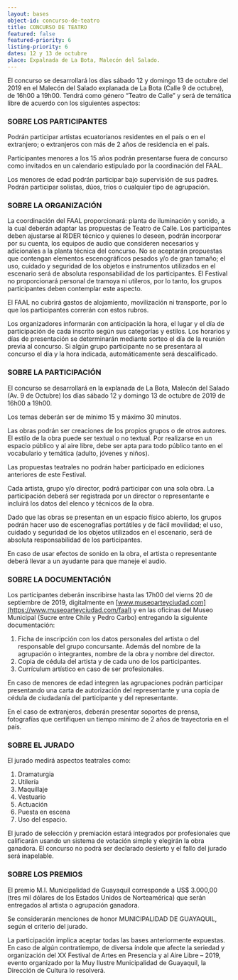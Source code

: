 ```yaml
---
layout: bases
object-id: concurso-de-teatro
title: CONCURSO DE TEATRO
featured: false
featured-priority: 6
listing-priority: 6
dates: 12 y 13 de octubre
place: Expalnada de La Bota, Malecón del Salado.
---
```

El concurso se desarrollará los días sábado 12 y domingo 13 de octubre del 2019 en el Malecón del Salado explanada de La Bota (Calle 9 de octubre), de 16h00 a 19h00. Tendrá como género “Teatro de Calle” y será de temática libre de acuerdo con los siguientes aspectos:

### SOBRE LOS PARTICIPANTES

Podrán participar artistas ecuatorianos residentes en el país o en el extranjero; o extranjeros con más de 2 años de residencia en el país.

Participantes menores a los 15 años podrán presentarse fuera de concurso como invitados en un calendario estipulado por la coordinación del FAAL.

Los menores de edad podrán participar bajo supervisión de sus padres. Podrán participar solistas, dúos, tríos o cualquier tipo de agrupación.

### SOBRE LA ORGANIZACIÓN

La coordinación del FAAL proporcionará: planta de iluminación y sonido, a la cual deberán adaptar las propuestas de Teatro de Calle. Los participantes deben ajustarse al RIDER técnico y quienes lo deseen, podrán incorporar por su cuenta, los equipos de audio que consideren necesarios y adicionales a la planta técnica del concurso. No se aceptarán propuestas que contengan elementos escenográficos pesados y/o de gran tamaño; el uso, cuidado y seguridad de los objetos e instrumentos utilizados en el escenario será de absoluta responsabilidad de los participantes. El Festival no proporcionará personal de tramoya ni utileros, por lo tanto, los grupos participantes deben contemplar este aspecto.

El FAAL no cubrirá gastos de alojamiento, movilización ni transporte, por lo que los participantes correrán con estos rubros.

Los organizadores informarán con anticipación la hora, el lugar y el día de participación de cada inscrito según sus categorías y estilos. Los horarios y días de presentación se determinarán mediante sorteo el día de la reunión previa al concurso. Si algún grupo participante no se presentara al concurso el día y la hora indicada, automáticamente será descalificado.

### SOBRE LA PARTICIPACIÓN

El concurso se desarrollará en la explanada de La Bota, Malecón del Salado (Av. 9 de Octubre) los días sábado 12 y domingo 13 de octubre de 2019 de 16h00 a 19h00.

Los temas deberán ser de mínimo 15 y máximo 30 minutos.

Las obras podrán ser creaciones de los propios grupos o de otros autores. El estilo de la obra puede ser textual o no textual. Por realizarse en un espacio público y al aire libre, debe ser apta para todo público tanto en el vocabulario y temática (adulto, jóvenes y niños).

Las propuestas teatrales no podrán haber participado en ediciones anteriores de este Festival.

Cada artista, grupo y/o director, podrá participar con una sola obra. La participación deberá ser registrada por un director o representante e incluirá los datos del elenco y técnicos de la obra.

Dado que las obras se presentan en un espacio físico abierto, los grupos podrán hacer uso de escenografías portátiles y de fácil movilidad; el uso, cuidado y seguridad de los objetos utilizados en el escenario, será de absoluta responsabilidad de los participantes.

En caso de usar efectos de sonido en la obra, el artista o representante deberá llevar a un ayudante para que maneje el audio.

### SOBRE LA DOCUMENTACIÓN

Los participantes deberán inscribirse hasta las 17h00 del vierns 20 de septiembre de 2019, digitalmente en [www.museoarteyciudad.com](https://www.museoarteyciudad.com/faal) y en las oficinas del Museo Municipal (Sucre entre Chile y Pedro Carbo) entregando la siguiente documentación:

1. Ficha de inscripción con los datos personales del artista o del responsable del grupo concursante. Además del nombre de la agrupación o integrantes, nombre de la obra y nombre del director.
1. Copia de cédula del artista y de cada uno de los participantes.
1. Currículum artístico en caso de ser profesionales.

En caso de menores de edad integren las agrupaciones podrán participar presentando una carta de autorización del representante y una copia de cédula de ciudadanía del participante y del representante.

En el caso de extranjeros, deberán presentar soportes de prensa, fotografías que certifiquen un tiempo mínimo de 2 años de trayectoria en el país.

### SOBRE EL JURADO

El jurado medirá aspectos teatrales como:

1. Dramaturgia
1. Utilería
1. Maquillaje
1. Vestuario
1. Actuación
1. Puesta en escena
1. Uso del espacio.

El jurado de selección y premiación estará integrados por profesionales que calificarán usando un sistema de votación simple y elegirán la obra ganadora. El concurso no podrá ser declarado desierto y el fallo del jurado será inapelable.

### SOBRE LOS PREMIOS

El premio M.I. Municipalidad de Guayaquil corresponde a US$ 3.000,00 (tres mil dólares de los Estados Unidos de Norteamérica) que serán entregados al artista o agrupación ganadora.

Se considerarán menciones de honor MUNICIPALIDAD DE GUAYAQUIL, según el criterio del jurado.

La participación implica aceptar todas las bases anteriormente expuestas. En caso de algún contratiempo, de diversa índole que afecte la seriedad y organización del XX Festival de Artes en Presencia y al Aire Libre – 2019, evento organizado por la Muy Ilustre Municipalidad de Guayaquil, la Dirección de Cultura lo resolverá.
